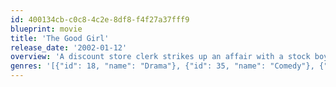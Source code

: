 ```yaml
---
id: 400134cb-c0c8-4c2e-8df8-f4f27a37fff9
blueprint: movie
title: 'The Good Girl'
release_date: '2002-01-12'
overview: 'A discount store clerk strikes up an affair with a stock boy who considers himself the incarnation of Holden Caulfield.'
genres: '[{"id": 18, "name": "Drama"}, {"id": 35, "name": "Comedy"}, {"id": 10749, "name": "Romance"}]'
---
```

